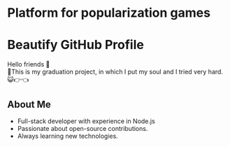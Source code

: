# Platform for popularization games

<div align="center">
  <a src="https://vk.com/kagiwara" alt="VK" />
  <a src="https://github.com/Kagiwara" alt="Git" />
</div>

# Beautify GitHub Profile

Hello friends 👋  
🥁This is my graduation project, in which I put my soul and I tried very hard. 😺👉👈

## About Me
- Full-stack developer with experience in Node.js
- Passionate about open-source contributions.
- Always learning new technologies.
